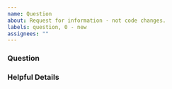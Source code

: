 ```yaml
---
name: Question
about: Request for information - not code changes.
labels: question, 0 - new
assignees: ""
---
```


### Question

### Helpful Details <!--(e.g. Context, Topic)-->
